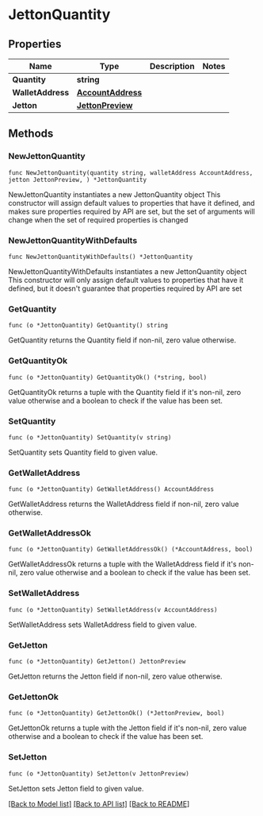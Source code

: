 # JettonQuantity

## Properties

Name | Type | Description | Notes
------------ | ------------- | ------------- | -------------
**Quantity** | **string** |  | 
**WalletAddress** | [**AccountAddress**](AccountAddress.md) |  | 
**Jetton** | [**JettonPreview**](JettonPreview.md) |  | 

## Methods

### NewJettonQuantity

`func NewJettonQuantity(quantity string, walletAddress AccountAddress, jetton JettonPreview, ) *JettonQuantity`

NewJettonQuantity instantiates a new JettonQuantity object
This constructor will assign default values to properties that have it defined,
and makes sure properties required by API are set, but the set of arguments
will change when the set of required properties is changed

### NewJettonQuantityWithDefaults

`func NewJettonQuantityWithDefaults() *JettonQuantity`

NewJettonQuantityWithDefaults instantiates a new JettonQuantity object
This constructor will only assign default values to properties that have it defined,
but it doesn't guarantee that properties required by API are set

### GetQuantity

`func (o *JettonQuantity) GetQuantity() string`

GetQuantity returns the Quantity field if non-nil, zero value otherwise.

### GetQuantityOk

`func (o *JettonQuantity) GetQuantityOk() (*string, bool)`

GetQuantityOk returns a tuple with the Quantity field if it's non-nil, zero value otherwise
and a boolean to check if the value has been set.

### SetQuantity

`func (o *JettonQuantity) SetQuantity(v string)`

SetQuantity sets Quantity field to given value.


### GetWalletAddress

`func (o *JettonQuantity) GetWalletAddress() AccountAddress`

GetWalletAddress returns the WalletAddress field if non-nil, zero value otherwise.

### GetWalletAddressOk

`func (o *JettonQuantity) GetWalletAddressOk() (*AccountAddress, bool)`

GetWalletAddressOk returns a tuple with the WalletAddress field if it's non-nil, zero value otherwise
and a boolean to check if the value has been set.

### SetWalletAddress

`func (o *JettonQuantity) SetWalletAddress(v AccountAddress)`

SetWalletAddress sets WalletAddress field to given value.


### GetJetton

`func (o *JettonQuantity) GetJetton() JettonPreview`

GetJetton returns the Jetton field if non-nil, zero value otherwise.

### GetJettonOk

`func (o *JettonQuantity) GetJettonOk() (*JettonPreview, bool)`

GetJettonOk returns a tuple with the Jetton field if it's non-nil, zero value otherwise
and a boolean to check if the value has been set.

### SetJetton

`func (o *JettonQuantity) SetJetton(v JettonPreview)`

SetJetton sets Jetton field to given value.



[[Back to Model list]](../README.md#documentation-for-models) [[Back to API list]](../README.md#documentation-for-api-endpoints) [[Back to README]](../README.md)


